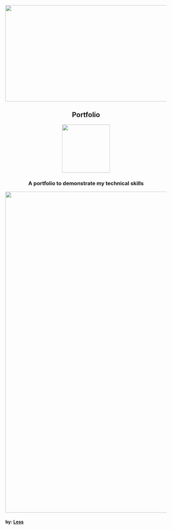 <p align="center">
    <img src="https://github.com/Less-dev/Less-dev.github.io/assets/166412593/85c27ba1-3a6b-43bf-aa78-398d6f71cddc" width="1000" height="300">
</p>



<h2 align="center">Portfolio</h2>
<p align="center">
    <img src="https://github.com/Less-dev/Less-dev.github.io/assets/166412593/3ecd2b0b-bea2-4db6-9556-881de158662b" width="150">
</p>


<h3 align="center">A portfolio to demonstrate my technical skills</h3>


<p align="center">
<img src="https://user-images.githubusercontent.com/74038190/212744287-14f66c13-5458-40dc-9244-8ff533fc8f4a.gif" width="1000">
</p>


#### by: [Less](https://github.com/less-dev/)
